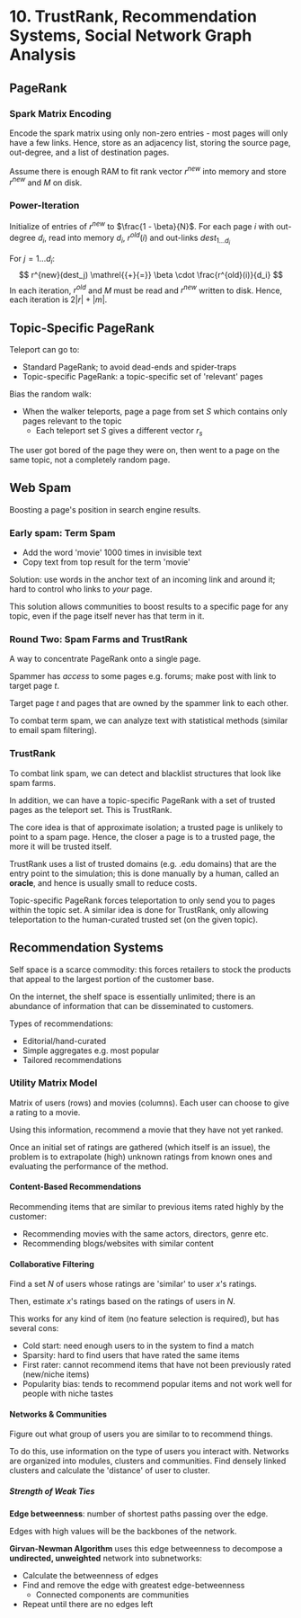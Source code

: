 # 10. TrustRank, Recommendation Systems, Social Network Graph Analysis

## PageRank

### Spark Matrix Encoding

Encode the spark matrix using only non-zero entries - most pages will only have a few links. Hence, store as an adjacency list, storing the source page, out-degree, and a list of destination pages.

Assume there is enough RAM to fit rank vector $r^{new}$ into memory and store $r^{new}$ and $M$ on disk.

### Power-Iteration

Initialize of entries of $r^{new}$ to $\frac{1 - \beta}{N}$. For each page $i$ with out-degree $d_i$, read into memory $d_i$, $r^{old}(i)$ and out-links $dest_{1 \dots d_i}$

For $j = 1 \dots d_i$:
$$
r^{new}(dest_j) \mathrel{{+}{=}} \beta \cdot \frac{r^{old}(i)}{d_i}
$$
In each iteration, $r^{old}$ and $M$ must be read and $r^{new}$ written to disk. Hence, each iteration is $2|r| + |m|$.

## Topic-Specific PageRank

Teleport can go to:

- Standard PageRank; to avoid dead-ends and spider-traps
- Topic-specific PageRank: a topic-specific set of 'relevant' pages

Bias the random walk:

- When the walker teleports, page a page from set $S$ which contains only pages relevant to the topic
  - Each teleport set $S$ gives a different vector $r_s$

The user got bored of the page they were on, then went to a page on the same topic, not a completely random page.

## Web Spam

Boosting a page's position in search engine results.

### Early spam: Term Spam

- Add the word 'movie' 1000 times in invisible text
- Copy text from top result for the term 'movie'

Solution: use words in the anchor text of an incoming link and around it; hard to control who links to *your* page.

This solution allows communities to boost results to a specific page for any topic, even if the page itself never has that term in it.

### Round Two: Spam Farms and TrustRank

A way to concentrate PageRank onto a single page.

Spammer has *access* to some pages e.g. forums; make post with link to target page $t$.

Target page $t$ and pages that are owned by the spammer link to each other.

To combat term spam, we can analyze text with statistical methods (similar to email spam filtering).

### TrustRank

To combat link spam, we can detect and blacklist structures that look like spam farms.

In addition, we can have a topic-specific PageRank with a set of trusted pages as the teleport set. This is TrustRank.

The core idea is that of approximate isolation; a trusted page is unlikely to point to a spam page. Hence, the closer a page is to a trusted page, the more it will be trusted itself.

TrustRank uses a list of trusted domains (e.g. .edu domains) that are the entry point to the simulation; this is done manually by a human, called an **oracle**, and hence is usually small to reduce costs.

Topic-specific PageRank forces teleportation to only send you to pages within the topic set. A similar idea is done for TrustRank, only allowing teleportation to the human-curated trusted set (on the given topic).

## Recommendation Systems

Self space is a scarce commodity: this forces retailers to stock the products that appeal to the largest portion of the customer base.

On the internet, the shelf space is essentially unlimited; there is an abundance of information that can be disseminated to customers.

Types of recommendations:

- Editorial/hand-curated
- Simple aggregates e.g. most popular
- Tailored recommendations

### Utility Matrix Model

Matrix of users (rows) and movies (columns). Each user can choose to give a rating to a movie.

Using this information, recommend a movie that they have not yet ranked.

Once an initial set of ratings are gathered (which itself is an issue), the problem is to extrapolate (high) unknown ratings from known ones and evaluating the performance of the method.

#### Content-Based Recommendations

Recommending items that are similar to previous items rated highly by the customer:

- Recommending movies with the same actors, directors, genre etc.
- Recommending blogs/websites with similar content

#### Collaborative Filtering

Find a set $N$ of users whose ratings are 'similar' to user $x$'s ratings.

Then, estimate $x$'s ratings based on the ratings of users in $N$.

This works for any kind of item (no feature selection is required), but has several cons:

- Cold start: need enough users to in the system to find a match
- Sparsity: hard to find users that have rated the same items
- First rater: cannot recommend items that have not been previously rated (new/niche items)
- Popularity bias: tends to recommend popular items and not work well for people with niche tastes

#### Networks & Communities

Figure out what group of users you are similar to to recommend things.

To do this, use information on the type of users you interact with. Networks are organized into modules, clusters and communities. Find densely linked clusters and calculate the 'distance' of user to cluster.

##### Strength of Weak Ties

**Edge betweenness**: number of shortest paths passing over the edge.

Edges with high values will be the backbones of the network.

**Girvan-Newman Algorithm** uses this edge betweenness to decompose a **undirected, unweighted** network into subnetworks:

- Calculate the betweenness of edges
- Find and remove the edge with greatest edge-betweenness
  - Connected components are communities
- Repeat until there are no edges left
